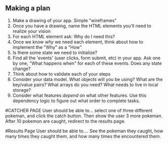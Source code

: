 ## Making a plan

1. Make a drawing of your app. Simple "wireframes"
2. Once you have a drawing, name the HTML elements you'll need to realize your vision
3. For each HTML element ask: Why do I need this?
4. Once we know _why_ we need each element, think about how to implement the "Why" as a "How"
5. Is there some state we need to initialize?
6. Find all the 'events' (user clicks, form submit, etc) in your app. Ask one by one, "What happens when" for each of these events. Does any state change?
7. Think about how to validate each of your steps
8. Consider your data model. What objects will you be using? What are the key/value pairs? What arrays do you need? What needs to live in local storage?
9. Consider what features _depend_ on what other features. Use this dependency logic to figure out what order to complete tasks.

#CATCHER PAGE
User should be able to...
select one of three different pokeman, and click the catch button.
Then show the user 3 more pokeman.
After 10 pokemon are caught, redirect to the results page.

#Results Page
User should be able to....
See the pokeman they caught, how many times they caught them, and how many times the encountered them.
